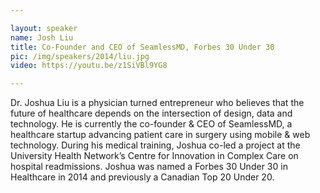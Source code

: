 ```yaml
---

layout: speaker
name: Josh Liu
title: Co-Founder and CEO of SeamlessMD, Forbes 30 Under 30
pic: /img/speakers/2014/liu.jpg
video: https://youtu.be/z1SiVBl9YG8

---
```


Dr. Joshua Liu is a physician turned entrepreneur who believes that the future of healthcare depends on the intersection of design, data and technology. He is currently the co-founder & CEO of SeamlessMD, a healthcare startup advancing patient care in surgery using mobile & web technology. During his medical training, Joshua co-led a project at the University Health Network’s Centre for Innovation in Complex Care on hospital readmissions. Joshua was named a Forbes 30 Under 30 in Healthcare in 2014 and previously a Canadian Top 20 Under 20.
